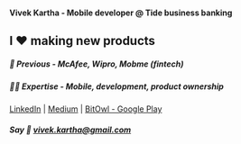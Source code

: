 #### Vivek Kartha - Mobile developer @ Tide business banking
## I ❤️  making new products
##### 💼 Previous - McAfee, Wipro, Mobme (fintech)
##### 👨‍💻 Expertise - Mobile, development, product ownership

[LinkedIn](https://www.linkedin.com/in/vkartha) | [Medium](https://nightshade7.medium.com/) | [BitOwl - Google Play](https://play.google.com/store/apps/details?id=com.molten.owl&hl=en_IN)

##### Say 👋 vivek.kartha@gmail.com
